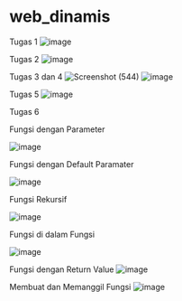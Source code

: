 # web_dinamis
Tugas 1
![image](https://user-images.githubusercontent.com/73783733/97809323-c32f4e80-1c9e-11eb-8d14-5f9e7ac178a9.png)

Tugas 2
![image](https://user-images.githubusercontent.com/73783733/97809457-93347b00-1c9f-11eb-8d15-c55e3fa3beea.png)

Tugas 3 dan 4
![Screenshot (544)](https://user-images.githubusercontent.com/73783733/97823045-5b065a00-1cea-11eb-9464-e8b9e637c1ca.png)
![image](https://user-images.githubusercontent.com/73783733/97822926-fd720d80-1ce9-11eb-8e11-98188b0b9a9f.png)

Tugas 5
![image](https://user-images.githubusercontent.com/73783733/99206740-c4a85d00-27ee-11eb-96b7-7368c56b9641.png)

Tugas 6

Fungsi dengan Parameter

![image](https://user-images.githubusercontent.com/73783733/100575681-31534980-330f-11eb-8396-91ce5f9ded11.png)


Fungsi dengan Default Paramater

![image](https://user-images.githubusercontent.com/73783733/100575757-5e076100-330f-11eb-95a6-d74b05bf37d0.png)


Fungsi Rekursif

![image](https://user-images.githubusercontent.com/73783733/100575788-6e1f4080-330f-11eb-9e47-c93e7a999835.png)


Fungsi di dalam Fungsi

![image](https://user-images.githubusercontent.com/73783733/100575826-7c6d5c80-330f-11eb-8f86-0149924d390a.png)

Fungsi dengan Return Value
![image](https://user-images.githubusercontent.com/73783733/100575865-90b15980-330f-11eb-860c-5d1739ea8d90.png)

Membuat dan Memanggil Fungsi
![image](https://user-images.githubusercontent.com/73783733/100575895-9dce4880-330f-11eb-9071-932278c4fe6c.png)


